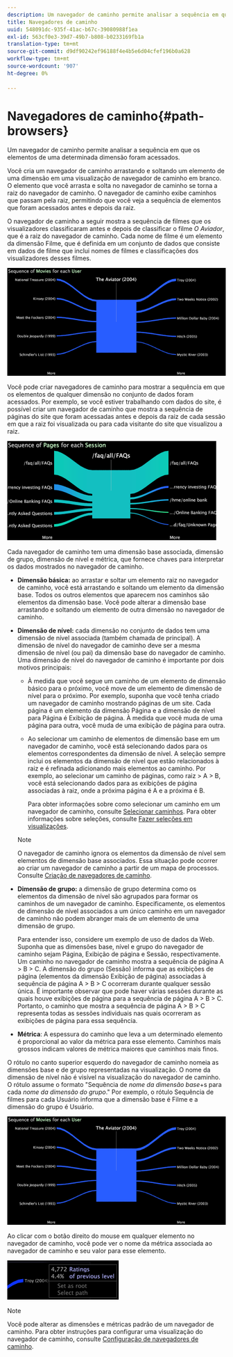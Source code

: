 ```yaml
---
description: Um navegador de caminho permite analisar a sequência em que os elementos de uma determinada dimensão foram acessados.
title: Navegadores de caminho
uuid: 548091dc-935f-41ac-b67c-39080988f1ea
exl-id: 563cf0e3-39d7-49b7-b808-b0233169fb1a
translation-type: tm+mt
source-git-commit: d9df90242ef96188f4e4b5e6d04cfef196b0a628
workflow-type: tm+mt
source-wordcount: '907'
ht-degree: 0%

---
```


# Navegadores de caminho{#path-browsers}

Um navegador de caminho permite analisar a sequência em que os elementos de uma determinada dimensão foram acessados.

Você cria um navegador de caminho arrastando e soltando um elemento de uma dimensão em uma visualização de navegador de caminho em branco. O elemento que você arrasta e solta no navegador de caminho se torna a raiz do navegador de caminho. O navegador de caminho exibe caminhos que passam pela raiz, permitindo que você veja a sequência de elementos que foram acessados antes e depois da raiz.

O navegador de caminho a seguir mostra a sequência de filmes que os visualizadores classificaram antes e depois de classificar o filme *O Aviador*, que é a raiz do navegador de caminho. Cada nome de filme é um elemento da dimensão Filme, que é definida em um conjunto de dados que consiste em dados de filme que inclui nomes de filmes e classificações dos visualizadores desses filmes.

![](assets/vis_PathBrowser_Movies.png)

Você pode criar navegadores de caminho para mostrar a sequência em que os elementos de qualquer dimensão no conjunto de dados foram acessados. Por exemplo, se você estiver trabalhando com dados do site, é possível criar um navegador de caminho que mostra a sequência de páginas do site que foram acessadas antes e depois da raiz de cada sessão em que a raiz foi visualizada ou para cada visitante do site que visualizou a raiz.

![](assets/vis_PathBrowser_Pages.png)

Cada navegador de caminho tem uma dimensão base associada, dimensão de grupo, dimensão de nível e métrica, que fornece chaves para interpretar os dados mostrados no navegador de caminho.

* **Dimensão básica:** ao arrastar e soltar um elemento raiz no navegador de caminho, você está arrastando e soltando um elemento da dimensão base. Todos os outros elementos que aparecem nos caminhos são elementos da dimensão base. Você pode alterar a dimensão base arrastando e soltando um elemento de outra dimensão no navegador de caminho.
* **Dimensão de nível:** cada dimensão no conjunto de dados tem uma dimensão de nível associada (também chamada de principal). A dimensão de nível do navegador de caminho deve ser a mesma dimensão de nível (ou pai) da dimensão base do navegador de caminho. Uma dimensão de nível do navegador de caminho é importante por dois motivos principais:

   * À medida que você segue um caminho de um elemento de dimensão básico para o próximo, você move de um elemento de dimensão de nível para o próximo. Por exemplo, suponha que você tenha criado um navegador de caminho mostrando páginas de um site. Cada página é um elemento da dimensão Página e a dimensão de nível para Página é Exibição de página. À medida que você muda de uma página para outra, você muda de uma exibição de página para outra.
   * Ao selecionar um caminho de elementos de dimensão base em um navegador de caminho, você está selecionando dados para os elementos correspondentes da dimensão de nível. A seleção sempre inclui os elementos da dimensão de nível que estão relacionados à raiz e é refinada adicionando mais elementos ao caminho. Por exemplo, ao selecionar um caminho de páginas, como raiz > A > B, você está selecionando dados para as exibições de página associadas à raiz, onde a próxima página é A e a próxima é B.

      Para obter informações sobre como selecionar um caminho em um navegador de caminho, consulte [Selecionar caminhos](../../../../home/c-get-started/c-analysis-vis/c-path-browsers/t-sel-paths.md#task-bf44d08c71954ef2adec4b82f840adeb). Para obter informações sobre seleções, consulte [Fazer seleções em visualizações](../../../../home/c-get-started/c-vis/c-sel-vis/c-sel-vis.md#concept-012870ec22c7476e9afbf3b8b2515746).
   >[!NOTE]
   >
   >O navegador de caminho ignora os elementos da dimensão de nível sem elementos de dimensão base associados. Essa situação pode ocorrer ao criar um navegador de caminho a partir de um mapa de processos. Consulte [Criação de navegadores de caminho](../../../../home/c-get-started/c-analysis-vis/c-path-browsers/c-create-path-browsers.md#concept-e120de6a740d4b6f98dda9e2b638f6ff).

* **Dimensão de grupo:** a dimensão de grupo determina como os elementos da dimensão de nível são agrupados para formar os caminhos de um navegador de caminho. Especificamente, os elementos de dimensão de nível associados a um único caminho em um navegador de caminho não podem abranger mais de um elemento de uma dimensão de grupo.

   Para entender isso, considere um exemplo de uso de dados da Web. Suponha que as dimensões base, nível e grupo do navegador de caminho sejam Página, Exibição de página e Sessão, respectivamente. Um caminho no navegador de caminho mostra a sequência de página A > B > C. A dimensão do grupo (Sessão) informa que as exibições de página (elementos da dimensão Exibição de página) associadas à sequência de página A > B > C ocorreram durante qualquer sessão única. É importante observar que pode haver várias sessões durante as quais houve exibições de página para a sequência de página A > B > C. Portanto, o caminho que mostra a sequência de página A > B > C representa todas as sessões individuais nas quais ocorreram as exibições de página para essa sequência.

* **Métrica**: A espessura do caminho que leva a um determinado elemento é proporcional ao valor da métrica para esse elemento. Caminhos mais grossos indicam valores de métrica maiores que caminhos mais finos.

O rótulo no canto superior esquerdo do navegador de caminho nomeia as dimensões base e de grupo representadas na visualização. O nome da dimensão de nível não é visível na visualização do navegador de caminho. O rótulo assume o formato &quot;Sequência de *nome da dimensão base*+s para cada *nome da dimensão do grupo*.&quot; Por exemplo, o rótulo Sequência de filmes para cada Usuário informa que a dimensão base é Filme e a dimensão do grupo é Usuário.

![](assets/vis_PathBrowser_Movies.png)

Ao clicar com o botão direito do mouse em qualquer elemento no navegador de caminho, você pode ver o nome da métrica associada ao navegador de caminho e seu valor para esse elemento.

![](assets/vis_PathBrowser_RightClick.png)

>[!NOTE]
>
>Você pode alterar as dimensões e métricas padrão de um navegador de caminho. Para obter instruções para configurar uma visualização do navegador de caminho, consulte [Configuração de navegadores de caminho](../../../../home/c-get-started/c-intf-anlys-ftrs/t-config-path-brwsr.md#task-bbb3ddaa140a414f984b697c2b8202a3).
